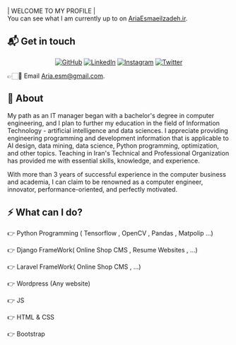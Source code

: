 | WELCOME TO MY PROFILE |   
You can see what I am currently up to on [AriaEsmaeilzadeh.ir][1].

## 📬 Get in touch
<p align="center">
	<a href="https://github.com/akshaynarisetti"><img src="https://user-images.githubusercontent.com/58532023/171219272-a68dd897-a9c7-4826-b7e6-10ef84e6a0a8.png" alt="GitHub"/></a>
	<a href="https://www.linkedin.com/in/narisettiakshay/"><img src="https://user-images.githubusercontent.com/58532023/171219303-8839f911-21bf-453f-b517-9dd6ef9a873c.png" alt="LinkedIn"/></a>
	<a href="https://www.instagram.com/akshay_narisetti/"><img src="https://user-images.githubusercontent.com/58532023/171219320-cc1517cb-54a9-470c-a92d-965524a7b3aa.png" alt="Instagram"/></a>
	<a href="https://twitter.com/AkshayNarisetti"><img src="https://user-images.githubusercontent.com/58532023/171218519-2ccc030a-72b5-45ea-a2ec-7f1dfbef917f.png" alt="Twitter"/></a>
</p>

👉🏻📧 Email [Aria.esm@gmail.com][5].

## 🌳 About


My path as an IT manager began with a bachelor's degree in computer engineering, and I plan to further my education in the field of Information Technology - artificial intelligence and data sciences.
I appreciate providing engineering programming and development information that is applicable to AI design, data mining, data science, Python programming, optimization, and other topics.
Teaching in Iran's Technical and Professional Organization has provided me with essential skills, knowledge, and experience.

With more than 3 years of successful experience in the computer business and academia, I can claim to be renowned as a computer engineer, innovator, performance-oriented, and perfectly motivated.


## :zap: What can I do?
👉 Python Programming ( Tensorflow , OpenCV , Pandas , Matpolip ...)

👉 Django FrameWork( Online Shop CMS , Resume Websites , ...)

👉 Laravel FrameWork( Online Shop CMS , ...)

👉 Wordpress (Any website)

👉 JS 

👉 HTML & CSS

👉 Bootstrap


[1]:
  https://natterstefan.me/?utm_source=github.com&utm_medium=gh-profile-natterstefan&utm_campaign=natterstefan
[2]: https://www.linkedin.com/in/aria-esmaeilzadeh/
[3]: twitter.com/aria_esm
[4]: ariaesmaeilzadeh.ir
[5]:
  https://newsletter.natterstefan.me?utm_source=github.com&utm_medium=gh-profile-natterstefan&utm_campaign=natterstefan
[6]: https://medium.com/@natterstefan
[7]: https://hashnode.com/@natterstefan
[8]: https://nttr.st/2QoQhEb
[9]: https://nttr.st/2YEatXb
[10]: https://dev.to/natterstefan
[11]: fhttps://www.youtube.com/natterstefan?sub_confirmation=1
